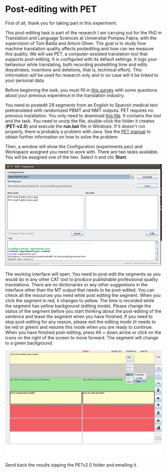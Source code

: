# Post-editing with PET
First of all, thank you for taking part in this experiment.

This post-editing task is part of the research I am carrying out for the PhD in Translation and Language Sciences at Universitat Pompeu Fabra, with the supervision of Toni Badia and Antoni Oliver. The goal is to study how machine translation quality affects postediting and how can we measure this quality. We will use PET, a computer-assisted translation tool that supports post-editing. It is configured with its default settings. It logs your behaviour while translating, both recording postediting time and edits (keystrokes, insertions and deletions, that is, technical effort). This information will be used for research only and in no case will it be linked to your personal data.

Before beginning the task, you must fill in [this survey](https://www.surveymonkey.com/r/SLL5H3Q) with some questions about your previous experience in the translation industry.

You need to postedit 29 segments from an English to Spanish medical text pretranslated with randomized PBMT and NMT outputs. PET requires no previous installation. You only need to download [this file](PET-v2.0_PBNMT_experiments.zip). It contains the tool and the task. You need to unzip the file, double-click the folder it creates (<b>PET-v2.0</b>) and execute the <b>run.bat</b> file in Windows. If it doesn't run properly, there is probably a problem with Java. See the [PET manual](http://wilkeraziz.github.io/dcs-site/pet/manual/r141.pdf) to obtain further information on how to solve the problem.

Then, a window will show the Configuration (experiments.pec) and Workspace assigned you need to work with. There are two tasks available. You will be assigned one of the two. Select it and clic <b>Start</b>. 

![Tasks interface](/images/tasks.png)



The working interface will open. You need to post-edit the segments as you would do in any other CAT tool to produce publishable professional quality translations. There are no dictionaries or any other suggestions in the interface other than the MT output that needs to be post-edited. You can check all the resources you need while post editing the segment. When you click the segment in red, it changes to yellow. The time is recorded while the segment has yellow background (editing mode). Please change the status of the segment before you start thinking about the post-editing of the sentence and leave the segment when you have finished. If you need to stop post-editing for any reason, please exit the editing mode (it needs to be red or green) and resume this mode when you are ready to continue. When you have finished post-editing, press Alt + down arrow or click on the icons on the right of the screen to move forward. The segment will change to a green background. 


![Post-editing interface with the different colour-coded segments (PET manual)](/images/interface.jpg)


Send back the results zipping the PETv2.0 folder and emailing it.
